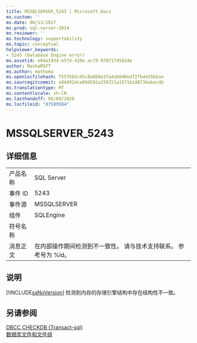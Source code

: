 ```yaml
---
title: MSSQLSERVER_5243 | Microsoft Docs
ms.custom: ''
ms.date: 06/13/2017
ms.prod: sql-server-2014
ms.reviewer: ''
ms.technology: supportability
ms.topic: conceptual
helpviewer_keywords:
- 5243 (Database Engine error)
ms.assetid: e04a1934-e57d-420e-ac79-97071745824e
author: MashaMSFT
ms.author: mathoma
ms.openlocfilehash: f5576b5c05c8a884e3fa4a60d6edf2fbde55b5ae
ms.sourcegitcommit: ad4d92dce894592a259721a1571b1d8736abacdb
ms.translationtype: MT
ms.contentlocale: zh-CN
ms.lasthandoff: 08/04/2020
ms.locfileid: "87589584"
---
```

# <a name="mssqlserver_5243"></a>MSSQLSERVER_5243
    
## <a name="details"></a>详细信息  
  
|||  
|-|-|  
|产品名称|SQL Server|  
|事件 ID|5243|  
|事件源|MSSQLSERVER|  
|组件|SQLEngine|  
|符号名称||  
|消息正文|在内部操作期间检测到不一致性。 请与技术支持联系。 参考号为 %ld。|  
  
## <a name="explanation"></a>说明  
 [!INCLUDE[ssNoVersion](../../includes/ssnoversion-md.md)] 检测到内存的存储引擎结构中存在结构性不一致。  
  
## <a name="see-also"></a>另请参阅  
 [DBCC CHECKDB &#40;Transact-sql&#41;](/sql/t-sql/database-console-commands/dbcc-checkdb-transact-sql)   
 [数据库文件和文件组](../databases/database-files-and-filegroups.md)  
  
  
